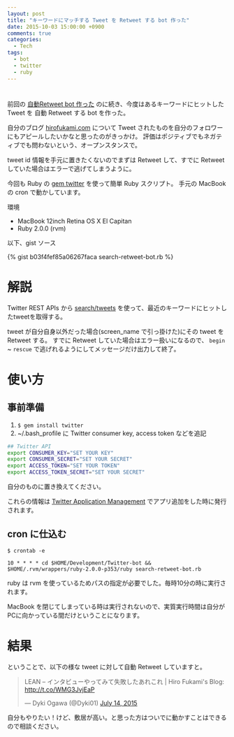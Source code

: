 ```yaml
---
layout: post
title: "キーワードにマッチする Tweet を Retweet する bot 作った"
date: 2015-10-03 15:00:00 +0900
comments: true
categories:
  - Tech
tags:
  - bot
  - twitter
  - ruby
---
```

<h1><i class="fa fa-twitter-square fa-5x"></i></h1>

前回の [自動Retweet bot 作った](/2015/09/11/twitter-rt-bot/) のに続き、今度はあるキーワードにヒットした Tweet を 自動 Retweet する bot を作った。

自分のブログ [hirofukami.com](http://hirofukami.com) について Tweet されたものを自分のフォロワーにもアピールしたいかなと思ったのがきっかけ。
評価はポジティブでもネガティブでも問わないという、オープンスタンスで。

tweet id 情報を手元に置きたくないのでまずは Retweet して、すでに Retweet していた場合はエラーで逃げてしまうように。

今回も Ruby の [gem twitter](https://github.com/sferik/twitter) を使って簡単 Ruby スクリプト。
手元の MacBook の cron で動かしています。

環境

* MacBook 12inch Retina OS X El Capitan
* Ruby 2.0.0 (rvm)

以下、gist ソース

<!-- more -->

{% gist b03f4fef85a06267faca search-retweet-bot.rb %}


# 解説

Twitter REST APIs から [search/tweets](https://dev.twitter.com/rest/reference/get/search/tweets) を使って、最近のキーワードにヒットしたtweetを取得する。

tweet が自分自身以外だった場合(screen_name で引っ掛けた)にその tweet を Retweet する。
すでに Retweet していた場合はエラー扱いになるので、 `begin` ~ `rescue` で逃げれるようにしてメッセージだけ出力して終了。


# 使い方

## 事前準備

1. `$ gem install twitter`
1. ~/.bash_profile に Twitter consumer key, access token などを追記

``` bash
## Twitter API
export CONSUMER_KEY="SET YOUR KEY"
export CONSUMER_SECRET="SET YOUR SECRET"
export ACCESS_TOKEN="SET YOUR TOKEN"
export ACCESS_TOKEN_SECRET="SET YOUR SECRET"
```

自分のものに置き換えてください。

これらの情報は [Twitter Application Management](https://apps.twitter.com/) でアプリ追加をした時に発行されます。

## cron に仕込む

`$ crontab -e`

`10 * * * * cd $HOME/Development/Twitter-bot && $HOME/.rvm/wrappers/ruby-2.0.0-p353/ruby search-retweet-bot.rb`

ruby は rvm を使っているためパスの指定が必要でした。毎時10分の時に実行されます。

MacBook を閉じてしまっている時は実行されないので、実質実行時間は自分がPCに向かっている間だけということになります。

# 結果

ということで、以下の様な tweet に対して自動 Retweet していますと。

<blockquote class="twitter-tweet" lang="en"><p lang="ja" dir="ltr">LEAN – インタビューやってみて失敗したあれこれ | Hiro Fukami&#39;s Blog: <a href="http://t.co/WMG3JvjEaP">http://t.co/WMG3JvjEaP</a></p>&mdash; Dyki Ogawa (@Dyki01) <a href="https://twitter.com/Dyki01/status/620883998680571904">July 14, 2015</a></blockquote>
<script async src="//platform.twitter.com/widgets.js" charset="utf-8"></script>

自分もやりたい！けど、敷居が高い。と思った方はついでに動かすことはできるので相談ください。